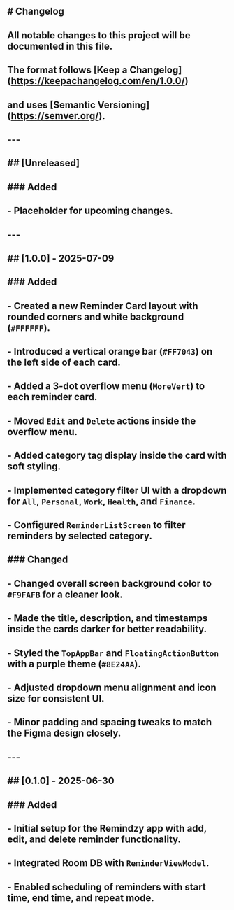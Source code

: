 ## \# Changelog

## 

## All notable changes to this project will be documented in this file.

## 

## The format follows \[Keep a Changelog](https://keepachangelog.com/en/1.0.0/)  

## and uses \[Semantic Versioning](https://semver.org/).

## 

## ---

## 

## \## \[Unreleased]

## 

## \### Added

## \- Placeholder for upcoming changes.

## 

## ---

## 

## \## \[1.0.0] - 2025-07-09

## 

## \### Added

## \- Created a new Reminder Card layout with rounded corners and white background (`#FFFFFF`).

## \- Introduced a vertical orange bar (`#FF7043`) on the left side of each card.

## \- Added a 3-dot overflow menu (`MoreVert`) to each reminder card.

## \- Moved `Edit` and `Delete` actions inside the overflow menu.

## \- Added category tag display inside the card with soft styling.

## \- Implemented category filter UI with a dropdown for `All`, `Personal`, `Work`, `Health`, and `Finance`.

## \- Configured `ReminderListScreen` to filter reminders by selected category.

## 

## \### Changed

## \- Changed overall screen background color to `#F9FAFB` for a cleaner look.

## \- Made the title, description, and timestamps inside the cards darker for better readability.

## \- Styled the `TopAppBar` and `FloatingActionButton` with a purple theme (`#8E24AA`).

## \- Adjusted dropdown menu alignment and icon size for consistent UI.

## \- Minor padding and spacing tweaks to match the Figma design closely.

## 

## ---

## 

## \## \[0.1.0] - 2025-06-30

## 

## \### Added

## \- Initial setup for the Remindzy app with add, edit, and delete reminder functionality.

## \- Integrated Room DB with `ReminderViewModel`.

## \- Enabled scheduling of reminders with start time, end time, and repeat mode.

## 

